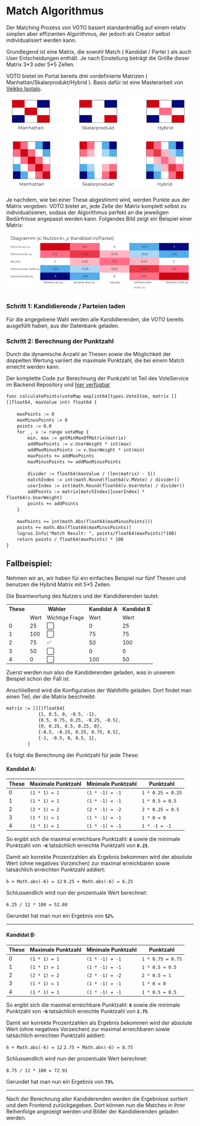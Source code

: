 # Match Algorithmus

Der Matching Prozess von VOTO basiert standardmäßig auf einem relativ simplen aber effizienten Algorithmus, der jedoch als Creator selbst individualisiert werden kann.

Grundlegend ist eine Matrix, die sowohl Match ( Kandidat / Partei ) als auch User Entscheidungen enthält. Je nach Einstellung beträgt die Größe dieser Matrix 3\*3 oder 5\*5 Zellen.

VOTO bietet im Portal bereits drei vordefinierte Matrizen ( Manhattan/Skalarprodukt/Hybrid ). Basis dafür ist eine Masterarbeit von [Veikko Isotalo](https://aaltodoc.aalto.fi/bitstream/handle/123456789/59362/master_Isotalo_Veikko.pdf?sequence=1%26isAllowed=y).

![3*3 Matrizen](../res/matrix_3*3.png "3*3 Matrizen")
![5*5 Matrizen](../res/matrix_5*5.png "3*3 Matrizen")

Je nachdem, wie bei einer These abgestimmt wird, werden Punkte aus der Matrix vergeben. VOTO bietet an, jede Zelle der Matrix komplett selbst zu individualisieren, sodass der Algorithmus perfekt an die jeweiligen Bedürfnisse angepasst werden kann. Folgendes Bild zeigt ein Beispiel einer Matrix:

![Matrixbeispiel](../res/matrix_detail.png "Matrixbeispiel")

### Schritt 1: Kandidierende / Parteien laden

Für die angegebene Wahl werden alle Kandidierenden, die VOTO bereits ausgefüllt haben, aus der Datenbank geladen.

### Schritt 2: Berechnung der Punktzahl

Durch die dynamische Anzahl an Thesen sowie die Möglichkeit der doppelten Wertung variiert die maximale Punktzahl, die bei einem Match erreicht werden kann.

Der komplette Code zur Berechnung der Punkzahl ist Teil des VoteService im Backend Repository und [hier verfügbar](https://github.com/voto-vote/backend-services/blob/main/cmd/VoteService/main.go#L216)

```golang
func calculatePoints(voteMap map[int64]types.VoteItem, matrix [][]float64, maxValue int) float64 {

	maxPoints := 0
	maxMinusPoints := 0
	points := 0.0
	for _, v := range voteMap {
		min, max := getMinMaxOfMatrix(matrix)
		addMaxPoints := v.UserWeight * int(max)
		addMaxMinusPoints := v.UserWeight * int(min)
		maxPoints += addMaxPoints
		maxMinusPoints += addMaxMinusPoints

		divider := float64(maxValue / (len(matrix) - 1))
		matchIndex := int(math.Round(float64(v.MVote) / divider))
		userIndex := int(math.Round(float64(v.UserVote) / divider))
		addPoints := matrix[matchIndex][userIndex] * float64(v.UserWeight)
		points += addPoints
	}

	maxPoints += int(math.Abs(float64(maxMinusPoints)))
	points += math.Abs(float64(maxMinusPoints))
	logrus.Info("Match Result: ", points/float64(maxPoints)*100)
	return points / float64(maxPoints) * 100
}
```

## Fallbeispiel:

Nehmen wir an, wir haben für ein einfaches Beispiel nur fünf Thesen und benutzen die Hybrid Matrix mit 5\*5 Zellen.

Die Beantwortung des Nutzers und der Kandidierenden lautet:

<table>
 <tr>
  <th >These</th>
  <th colspan="2"> Wähler</th>
  <th colspan="1"> Kandidat A</th>
  <th colspan="1"> Kandidat B</th>
 </tr>
 <tr>
  <td>&nbsp;</td>
  <td>Wert</td>
  <td>Wichtige Frage</td>
  <td>Wert</td>
  <td>Wert</td>
 </tr>
 <tr>
 <td>0</td>
  <td>25</td>
 <td>⬜️ </td>
 <td>0</td>
 <td>25</td>
 </tr>
  <tr>
 <td>1</td>
  <td>100</td>
 <td>⬜️ </td>
 <td>75</td>
 <td>75</td>
 </tr>
   <tr>
 <td>2</td>
  <td>75</td>
 <td>✅ </td>
 <td>50</td>
 <td>100</td>
 </tr>
    <tr>
 <td>3</td>
  <td>50</td>
 <td>⬜️  </td>
 <td>0</td>
 <td>0</td>
 </tr>
  <tr>
 <td>4</td>
  <td>0</td>
 <td>⬜️ </td>
 <td>100</td>
 <td>50</td>
 </tr>
</table>

Zuerst werden nun also die Kandiderenden geladen, was in unserem Beispiel schon der Fall ist.

Anschließend wird die Konfiguration der Wahlhilfe geladen. Dort findet man einen Teil, der die Matrix beschreibt:

```golang
matrix := [][]float64{
			{1, 0.5, 0, -0.5, -1},
			{0.5, 0.75, 0.25, -0.25, -0.5},
			{0, 0.25, 0.5, 0.25, 0},
			{-0.5, -0.25, 0.25, 0.75, 0.5},
			{-1, -0.5, 0, 0.5, 1},
		}
```

Es folgt die Berechnung der Punktzahl für jede These:

#### Kandidat A:

| These | Maximale Punktzahl | Minimale Punktzahl | Punktzahl                     |
| ----- | ------------------ | ------------------ | ----------------------------- |
| 0     | `(1 * 1) = 1`      | `(1 * -1) = -1`    | <code>1 \* 0.25 = 0.25</code> |
| 1     | `(1 * 1) = 1`      | `(1 * -1) = -1`    | <code>1 \* 0.5 = 0.5</code>   |
| 2     | `(2 * 1) = 2`      | `(2 * -1) = -2`    | <code>2 \* 0.25 = 0.5</code>  |
| 3     | `(1 * 1) = 1`      | `(1 * -1) = -1`    | <code>1 \* 0 = 0</code>       |
| 4     | `(1 * 1) = 1`      | `(1 * -1) = -1`    | <code>1 \* -1 = -1</code>     |

So ergibt sich die maximal erreichbare Punktzahl: **`6`** sowie die minimale Punktzahl von **`-6`** tatsächlich erreichte Punktzahl von **`0.25`**.

Damit wir korrekte Prozentzahlen als Ergebnis bekommen wird der absolute Wert (ohne negatives Vorzeichen) zur maximal erreichbaren sowie tatsächlich erreichten Punktzahl addiert:

`6 + Math.abs(-6) = 12`
`0.25 + Math.abs(-6) = 6.25`

Schlussendlich wird nun der prozentuale Wert berechnet:

`6.25 / 12 * 100 = 52.08`

Gerundet hat man nun ein Ergebnis von **`52%`**.

---

#### Kandidat B:

| These | Maximale Punktzahl | Minimale Punktzahl | Punktzahl                     |
| ----- | ------------------ | ------------------ | ----------------------------- |
| 0     | `(1 * 1) = 1`      | `(1 * -1) = -1`    | <code>1 \* 0.75 = 0.75</code> |
| 1     | `(1 * 1) = 1`      | `(1 * -1) = -1`    | <code>1 \* 0.5 = 0.5</code>   |
| 2     | `(2 * 1) = 2`      | `(2 * -1) = -2`    | <code>2 \* 0.5 = 1</code>     |
| 3     | `(1 * 1) = 1`      | `(1 * -1) = -1`    | <code>1 \* 0 = 0</code>       |
| 4     | `(1 * 1) = 1`      | `(1 * -1) = -1`    | <code>1 \* 0.5 = 0.5</code>   |

So ergibt sich die maximal erreichbare Punktzahl: **`6`** sowie die minimale Punktzahl von **`-6`** tatsächlich erreichte Punktzahl von **`2.75`**.

Damit wir korrekte Prozentzahlen als Ergebnis bekommen wird der absolute Wert (ohne negatives Vorzeichen) zur maximal erreichbaren sowie tatsächlich erreichten Punktzahl addiert:

`6 + Math.abs(-6) = 12`
`2.75 + Math.abs(-6) = 8.75`

Schlussendlich wird nun der prozentuale Wert berechnet:

`8.75 / 12 * 100 = 72.91`

Gerundet hat man nun ein Ergebnis von **`73%`**.

---

Nach der Berechnung aller Kandiderenden werden die Ergebnisse sortiert und dem Frontend zurückgegeben. Dort können nun die Matches in ihrer Reihenfolge angezeigt werden und Bilder der Kandidierenden geladen werden.
